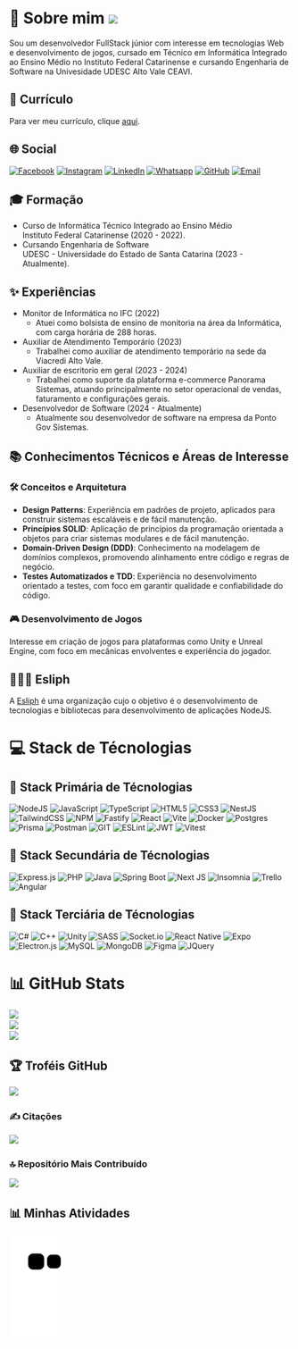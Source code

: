 # 💫 Sobre mim [![](https://visitcount.itsvg.in/api?id=Danrley-Ruan-Saquetti&icon=9&color=6)](https://visitcount.itsvg.in)

Sou um desenvolvedor FullStack júnior com interesse em tecnologias Web e desenvolvimento de jogos, cursado em Técnico em Informática Integrado ao Ensino Médio no Instituto Federal Catarinense e cursando Engenharia de Software na Univesidade UDESC Alto Vale CEAVI.

## 📃 Currículo

Para ver meu currículo, clique [aqui](https://github.com/Danrley-Ruan-Saquetti/Danrley-Ruan-Saquetti/blob/master/src/documents/CURRICULUM%20VITAE%20-%20DANRLEY%20RUAN%20SAQUETTI.pdf).

## 🌐 Social

[![Facebook](https://img.shields.io/badge/Facebook-%231877F2.svg?style=for-the-badge&logo=Facebook&logoColor=white)](https://facebook.com/danrley.saquetti.7) [![Instagram](https://img.shields.io/badge/Instagram-%23E4405F.svg?style=for-the-badge&logo=Instagram&logoColor=white)](https://www.instagram.com/dan__ruan) [![LinkedIn](https://img.shields.io/badge/LinkedIn-%230077B5.svg?style=for-the-badge&logo=linkedin&logoColor=white)](https://linkedin.com/in/danrley-saquetti) [![Whatsapp](https://img.shields.io/badge/Whatsapp-%25D366.svg?style=for-the-badge&logo=whatsapp&logoColor=white)](https://wa.me/47988004598) [![GitHub](https://img.shields.io/badge/GitHub-1C1E24.svg?style=for-the-badge&logo=github&logoColor=white)](https://github.com/Danrley-Ruan-Saquetti) [![Email](https://img.shields.io/badge/Email-%230077B5.svg?style=for-the-badge&logo=gmail&logoColor=white)](mailto:danrsaquetti@gmail.com)

## 🎓 Formação

-   Curso de Informática Técnico Integrado ao Ensino Médio<br>Instituto Federal Catarinense (2020 - 2022).
-   Cursando Engenharia de Software<br>UDESC - Universidade do Estado de Santa Catarina (2023 - Atualmente).

## ✨ Experiências

-   Monitor de Informática no IFC (2022)
    -   Atuei como bolsista de ensino de monitoria na área da Informática, com carga horária de 288 horas.
-   Auxiliar de Atendimento Temporário (2023)
    -   Trabalhei como auxiliar de atendimento temporário na sede da Viacredi Alto Vale.
-   Auxiliar de escritorio em geral (2023 - 2024)
    -   Trabalhei como suporte da plataforma e-commerce Panorama Sistemas, atuando principalmente no setor operacional de vendas, faturamento e configurações gerais.
-   Desenvolvedor de Software (2024 - Atualmente)
    -   Atualmente sou desenvolvedor de software na empresa da Ponto Gov Sistemas.

## 📚 Conhecimentos Técnicos e Áreas de Interesse

### 🛠️ Conceitos e Arquitetura

- <strong>Design Patterns</strong>: Experiência em padrões de projeto, aplicados para construir sistemas escaláveis e de fácil manutenção.
- <strong>Princípios SOLID</strong>: Aplicação de princípios da programação orientada a objetos para criar sistemas modulares e de fácil manutenção.
- <strong>Domain-Driven Design (DDD)</strong>: Conhecimento na modelagem de domínios complexos, promovendo alinhamento entre código e regras de negócio.
- <strong>Testes Automatizados e TDD</strong>: Experiência no desenvolvimento orientado a testes, com foco em garantir qualidade e confiabilidade do código.

### 🎮 Desenvolvimento de Jogos

Interesse em criação de jogos para plataformas como Unity e Unreal Engine, com foco em mecânicas envolventes e experiência do jogador.

## 🧑🏻‍💻 Esliph

A [Esliph](https://github.com/Esliph) é uma organização cujo o objetivo é o desenvolvimento de tecnologias e bibliotecas para desenvolvimento de aplicações NodeJS.

# 💻 Stack de Técnologias

## 🥇 Stack Primária de Técnologias

![NodeJS](https://img.shields.io/badge/node.js-6DA55F?style=for-the-badge&logo=node.js&logoColor=white)
![JavaScript](https://img.shields.io/badge/javascript-%23323330.svg?style=for-the-badge&logo=javascript&logoColor=%23F7DF1E)
![TypeScript](https://img.shields.io/badge/typescript-%23007ACC.svg?style=for-the-badge&logo=typescript&logoColor=white)
![HTML5](https://img.shields.io/badge/html5-%23E34F26.svg?style=for-the-badge&logo=html5&logoColor=white)
![CSS3](https://img.shields.io/badge/css3-%231572B6.svg?style=for-the-badge&logo=css3&logoColor=white)
![NestJS](https://img.shields.io/badge/nestjs-%23E0234E.svg?style=for-the-badge&logo=nestjs&logoColor=white)
![TailwindCSS](https://img.shields.io/badge/tailwindcss-%2338B2AC.svg?style=for-the-badge&logo=tailwind-css&logoColor=white)
![NPM](https://img.shields.io/badge/NPM-%23CB3837.svg?style=for-the-badge&logo=npm&logoColor=white)
![Fastify](https://img.shields.io/badge/fastify-%23000000.svg?style=for-the-badge&logo=fastify&logoColor=white)
![React](https://img.shields.io/badge/react-%2320232a.svg?style=for-the-badge&logo=react&logoColor=%2361DAFB)
![Vite](https://img.shields.io/badge/vite-%23646CFF.svg?style=for-the-badge&logo=vite&logoColor=white)
![Docker](https://img.shields.io/badge/Docker-2496ED.svg?style=for-the-badge&logo=docker&logoColor=white)
![Postgres](https://img.shields.io/badge/postgres-%23316192.svg?style=for-the-badge&logo=postgresql&logoColor=white)
![Prisma](https://img.shields.io/badge/Prisma-2D3748?style=for-the-badge&logo=prisma&logoColor=white)
![Postman](https://img.shields.io/badge/Postman-FF6C37?style=for-the-badge&logo=postman&logoColor=white)
![GIT](https://img.shields.io/badge/Git-fc6d26?style=for-the-badge&logo=git&logoColor=white)
![ESLint](https://img.shields.io/badge/ESLint-4B3263?style=for-the-badge&logo=eslint&logoColor=white)
![JWT](https://img.shields.io/badge/JWT-black?style=for-the-badge&logo=JSON%20web%20tokens)
![Vitest](https://img.shields.io/badge/Vitest-6E9F18?style=for-the-badge&logo=vitest&logoColor=white)

## 🥈 Stack Secundária de Técnologias

![Express.js](https://img.shields.io/badge/express.js-%23404d59.svg?style=for-the-badge&logo=express&logoColor=%2361DAFB)
![PHP](https://img.shields.io/badge/php-%23777BB4.svg?style=for-the-badge&logo=php&logoColor=white)
![Java](https://img.shields.io/badge/java-%23ED8B00.svg?style=for-the-badge&logo=openjdk&logoColor=white)
![Spring Boot](https://img.shields.io/badge/Spring%20Boot-6DB33F.svg?style=for-the-badge&logo=springboot&logoColor=white)
![Next JS](https://img.shields.io/badge/Next-black?style=for-the-badge&logo=next.js&logoColor=white)
![Insomnia](https://img.shields.io/badge/Insomnia-black?style=for-the-badge&logo=insomnia&logoColor=5849BE)
![Trello](https://img.shields.io/badge/Trello-%23026AA7.svg?style=for-the-badge&logo=Trello&logoColor=white)
![Angular](https://img.shields.io/badge/Angular-%23DD0031.svg?style=for-the-badge&logo=angular&logoColor=white)

## 🥉 Stack Terciária de Técnologias

![C#](https://custom-icon-badges.demolab.com/badge/C%23-%23239120.svg?style=for-the-badge&logo=cshrp&logoColor=white)
![C++](https://img.shields.io/badge/C++-%2300599C.svg?style=for-the-badge&logo=c%2B%2B&logoColor=white)
![Unity](https://img.shields.io/badge/Unity-%23000000.svg?style=for-the-badge&logo=unity&logoColor=white)
![SASS](https://img.shields.io/badge/SASS-hotpink.svg?style=for-the-badge&logo=SASS&logoColor=white)
![Socket.io](https://img.shields.io/badge/Socket.io-black?style=for-the-badge&logo=socket.io&badgeColor=010101)
![React Native](https://img.shields.io/badge/react_native-%2320232a.svg?style=for-the-badge&logo=react&logoColor=%2361DAFB)
![Expo](https://img.shields.io/badge/expo-1C1E24?style=for-the-badge&logo=expo&logoColor=#D04A37)
![Electron.js](https://img.shields.io/badge/Electron-191970?style=for-the-badge&logo=Electron&logoColor=white)
![MySQL](https://img.shields.io/badge/mysql-%2300000f.svg?style=for-the-badge&logo=mysql&logoColor=white)
![MongoDB](https://img.shields.io/badge/MongoDB-%234ea94b.svg?style=for-the-badge&logo=mongodb&logoColor=white)
![Figma](https://img.shields.io/badge/figma-%23F24E1E.svg?style=for-the-badge&logo=figma&logoColor=white)
![JQuery](https://img.shields.io/badge/jQuery-0769AD.svg?style=for-the-badge&logo=jquery&logoColor=white)

# 📊 GitHub Stats

![](https://github-readme-stats.vercel.app/api?username=Danrley-Ruan-Saquetti&theme=dark&hide_border=false&include_all_commits=true&count_private=true)<br/>
![](https://github-readme-streak-stats.herokuapp.com/?user=Danrley-Ruan-Saquetti&theme=dark&hide_border=false)<br/>
![](https://github-readme-stats.vercel.app/api/top-langs/?username=Danrley-Ruan-Saquetti&theme=dark&hide_border=false&include_all_commits=true&count_private=true&layout=compact)

## 🏆 Troféis GitHub

![](https://github-profile-trophy.vercel.app/?username=Danrley-Ruan-Saquetti&theme=radical&no-frame=false&no-bg=false&margin-w=4)

### ✍️ Citações

![](https://quotes-github-readme.vercel.app/api?type=horizontal&theme=radical)

### 🔝 Repositório Mais Contribuído

![](https://github-contributor-stats.vercel.app/api?username=Danrley-Ruan-Saquetti&limit=5&theme=radical&combine_all_yearly_contributions=true)

## 📊 Minhas Atividades

![Snake animation](https://github.com/Danrley-Ruan-Saquetti/Danrley-Ruan-Saquetti/blob/output/github-contribution-grid-snake.svg)
